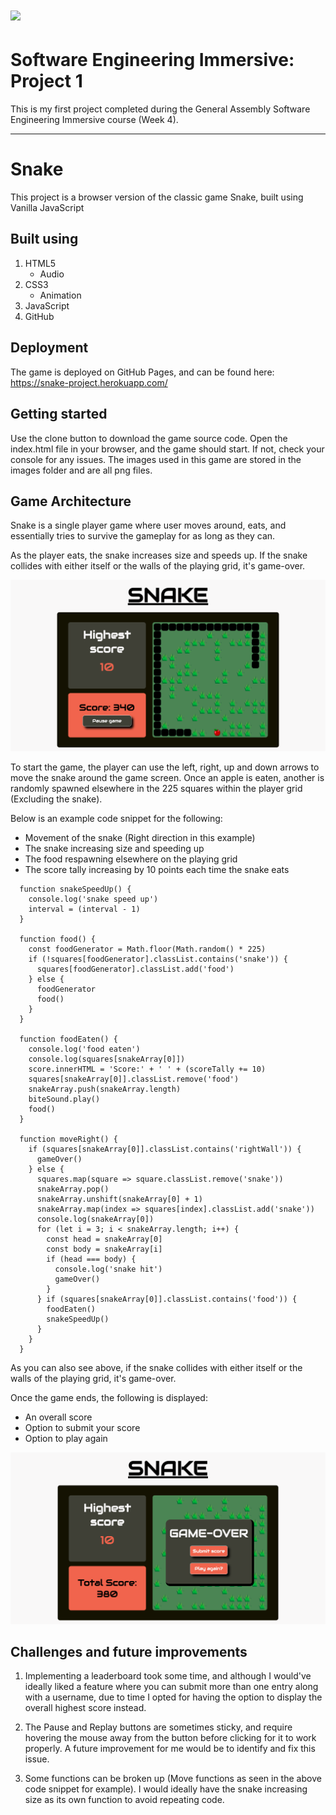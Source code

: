 # ![](https://ga-dash.s3.amazonaws.com/production/assets/logo-9f88ae6c9c3871690e33280fcf557f33.png) 

# Software Engineering Immersive: Project 1

This is my first project completed during the General Assembly Software Engineering Immersive course (Week 4).

---

# Snake

This project is a browser version of the classic game Snake, built using Vanilla JavaScript

## Built using

1. HTML5
   * Audio
2. CSS3
   * Animation
3. JavaScript
4. GitHub

## Deployment

The game is deployed on GitHub Pages, and can be found here: https://snake-project.herokuapp.com/

## Getting started

Use the clone button to download the game source code. Open the index.html file in your browser, and the game should start. If not, check your console for any issues. The images used in this game are stored in the images folder and are all png files.

## Game Architecture

Snake is a single player game where user moves around, eats, and essentially tries to survive the gameplay for as long as they can. 

As the player eats, the snake increases size and speeds up. If the snake collides with either itself or the walls of the playing grid, it's game-over.

![Snake screenshot 1](/assets/Snake-1.png)

To start the game, the player can use the left, right, up and down arrows to move the snake around the game screen. Once an apple is eaten, another is randomly spawned elsewhere in the 225 squares within the player grid (Excluding the snake).

Below is an example code snippet for the following:

* Movement of the snake (Right direction in this example)
* The snake increasing size and speeding up
* The food respawning elsewhere on the playing grid
* The score tally increasing by 10 points each time the snake eats

```
  function snakeSpeedUp() {
    console.log('snake speed up')
    interval = (interval - 1)
  }

  function food() {
    const foodGenerator = Math.floor(Math.random() * 225)
    if (!squares[foodGenerator].classList.contains('snake')) {
      squares[foodGenerator].classList.add('food')
    } else {
      foodGenerator
      food()
    }
  }

  function foodEaten() {
    console.log('food eaten')
    console.log(squares[snakeArray[0]])
    score.innerHTML = 'Score:' + ' ' + (scoreTally += 10)
    squares[snakeArray[0]].classList.remove('food')
    snakeArray.push(snakeArray.length)
    biteSound.play()
    food()
  }

  function moveRight() {
    if (squares[snakeArray[0]].classList.contains('rightWall')) {
      gameOver()
    } else {
      squares.map(square => square.classList.remove('snake'))
      snakeArray.pop()
      snakeArray.unshift(snakeArray[0] + 1)
      snakeArray.map(index => squares[index].classList.add('snake'))
      console.log(snakeArray[0])
      for (let i = 3; i < snakeArray.length; i++) {
        const head = snakeArray[0]
        const body = snakeArray[i]
        if (head === body) {
          console.log('snake hit')
          gameOver()
        }
      } if (squares[snakeArray[0]].classList.contains('food')) {
        foodEaten()
        snakeSpeedUp()
      }
    }
  }
```

As you can also see above, if the snake collides with either itself or the walls of the playing grid, it's game-over.

Once the game ends, the following is displayed:

* An overall score
* Option to submit your score
* Option to play again

![Snake screenshot 2](/assets/Snake-2.png)

## Challenges and future improvements

1. Implementing a leaderboard took some time, and although I would've ideally liked a feature where you can submit more than one entry along with a username, due to time I opted for having the option to display the overall highest score instead.

2. The Pause and Replay buttons are sometimes sticky, and require hovering the mouse away from the button before clicking for it to work properly. A future improvement for me would be to identify and fix this issue.

3. Some functions can be broken up (Move functions as seen in the above code snippet for example). I would ideally have the snake increasing size as its own function to avoid repeating code.




